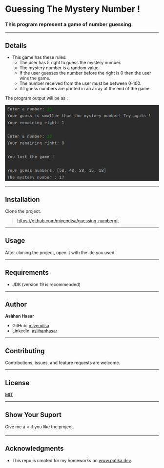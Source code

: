 # Guessing The Mystery Number ! 

### This program represent a game of number guessing.  

---

## Details
* This game has these rules:
    * The user has 5 right to guess the mystery number.
    * The mystery number is a random value. 
    * If the user guesses the number before the right is 0
then the user wins the game. 
    * The number received from the user must be between 0-100.
    * All guess numbers are printed in an array at the end of the game. 

The program output will be as : 

![img.png](img.png)


---

## Installation
Clone the project.
> https://github.com/miyendisa/guessing-numbergit

---

## Usage
After cloning the project, open it with the ide you used.

---

## Requirements
* JDK (version 19 is recommended)

---

## Author
**Aslıhan Hasar**

* GitHub: [miyendisa](https://github.com/miyendisa)
* LinkedIn: [aslıhanhasar](https://www.linkedin.com/in/asl%C4%B1hanhasar
  )
---

## Contributing
Contributions, issues, and feature requests are welcome.

---

## License

[MIT](https://choosealicense.com/licenses/mit/)

---

## Show Your Suport
Give me a &#11088; if you like the project.

---

## Acknowledgments
* This repo is created for my homeworks on www.patika.dev.